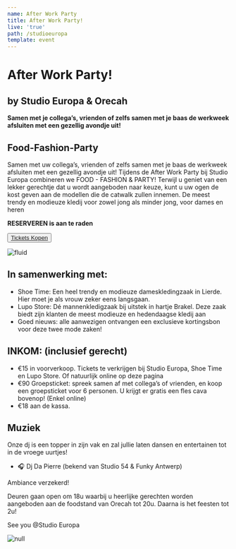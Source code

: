 ```yaml
---
name: After Work Party
title: After Work Party!
live: 'true'
path: /studioeuropa
template: event
---
```

# After Work Party!

## by Studio Europa & Orecah

**Samen met je collega’s, vrienden of zelfs samen met je baas de werkweek afsluiten met een gezellig avondje uit!**

## Food-Fashion-Party

Samen met uw collega’s, vrienden of zelfs samen met je baas de werkweek afsluiten met een gezellig avondje uit! Tijdens de After Work Party bij Studio Europa combineren we FOOD - FASHION & PARTY! Terwijl u geniet van een lekker gerechtje dat u wordt aangeboden naar keuze, kunt u uw ogen de kost geven aan de modellen die de catwalk zullen innemen. De meest trendy en modieuze kledij voor zowel jong als minder jong, voor dames en heren

**RESERVEREN is aan te raden**

<button class="center"><a href="https://webshop.admisol.be/shop2/company/123476737/shop/5/search?articleGroupId=NewYear&page.itemsPerPage=50&xlId=NL">Tickets Kopen</a></button>

![fluid](/assets/img/22-april_gala-avond_dsc2655.jpg)

## In samenwerking met:

* Shoe Time: Een heel trendy en modieuze dameskledingzaak in Lierde. Hier moet je als vrouw zeker eens langsgaan. 
* Lupo Store: Dé mannenkledigzaak bij uitstek in hartje Brakel. Deze zaak biedt zijn klanten de meest modieuze en hedendaagse kledij aan
* Goed nieuws: alle aanwezigen ontvangen een exclusieve kortingsbon voor deze twee mode zaken! 

## INKOM: (inclusief gerecht)

* €15 in voorverkoop. Tickets te verkrijgen bij Studio Europa, Shoe Time en Lupo Store. 
  Of natuurlijk online op deze pagina 
* €90 Groepsticket: spreek samen af met collega’s of vrienden, en koop een groepsticket voor 6 personen. U krijgt er gratis een fles cava bovenop! (Enkel online)
* €18 aan de kassa.

## Muziek

Onze dj is een topper in zijn vak en zal jullie laten dansen en entertainen tot in de vroege uurtjes! 

* 🎧 Dj Da Pierre (bekend van Studio 54 & Funky Antwerp)

Ambiance verzekerd! 

Deuren gaan open om 18u waarbij u heerlijke gerechten worden aangeboden aan de foodstand van Orecah tot 20u. Daarna is het feesten tot 2u! 

See you @Studio Europa 

![null](/assets/img/untitled-7.jpg)
